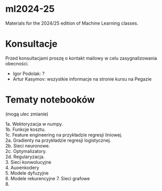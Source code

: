 # ml2024-25
Materials for the 2024/25 edition of Machine Learning classes.

# Konsultacje
Przed konsultacjami proszę o kontakt mailowy w celu zasygnalizowania obecności.
- Igor Podolak: ?
- Artur Kasymov: wszystkie informacje na stronie kursu na Pegazie

# Tematy notebooków 
(mogą ulec zmianie)

1a. Wektoryzacja w numpy.  
1b. Funkcje kosztu.  
1c. Feature engineering na przykładzie regresji liniowej.  
2a. Gradienty na przykładzie regresji logistycznej.  
2b. Sieci neuronowe.  
2c. Optymalizatory.  
2d. Regularyzacja.  
3\. Sieci konwolucyjne  
4\. Auoenkodery  
5\. Modele dyfuzyjne  
6\. Modele rekurencyjne 
7\. Sieci grafowe  
8\. 

